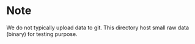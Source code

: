 # Note

We do not typically upload data to git. This directory host small raw data (binary) for testing purpose.
